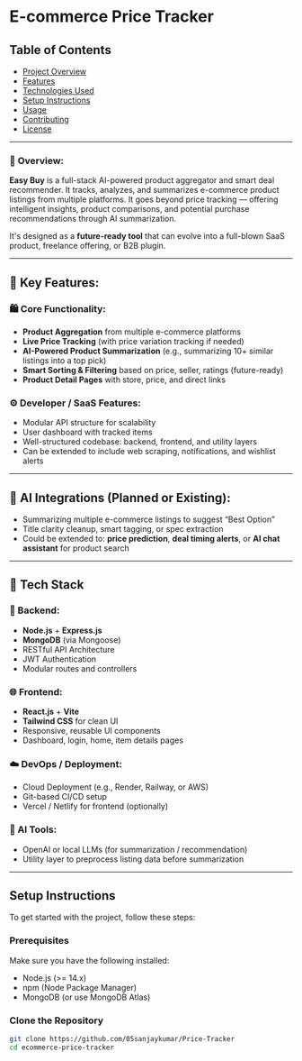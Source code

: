 # E-commerce Price Tracker

## Table of Contents

- [Project Overview](#project-overview)
- [Features](#features)
- [Technologies Used](#technologies-used)
- [Setup Instructions](#setup-instructions)
- [Usage](#usage)
- [Contributing](#contributing)
- [License](#license)

---


### 📌 **Overview:**

**Easy Buy** is a full-stack AI-powered product aggregator and smart deal recommender. It tracks, analyzes, and summarizes e-commerce product listings from multiple platforms. It goes beyond price tracking — offering intelligent insights, product comparisons, and potential purchase recommendations through AI summarization.

It's designed as a **future-ready tool** that can evolve into a full-blown SaaS product, freelance offering, or B2B plugin.

---

## 🚀 **Key Features:**

### 🛍️ Core Functionality:

* **Product Aggregation** from multiple e-commerce platforms
* **Live Price Tracking** (with price variation tracking if needed)
* **AI-Powered Product Summarization** (e.g., summarizing 10+ similar listings into a top pick)
* **Smart Sorting & Filtering** based on price, seller, ratings (future-ready)
* **Product Detail Pages** with store, price, and direct links

### ⚙️ Developer / SaaS Features:

* Modular API structure for scalability
* User dashboard with tracked items
* Well-structured codebase: backend, frontend, and utility layers
* Can be extended to include web scraping, notifications, and wishlist alerts

---

## 🧠 **AI Integrations (Planned or Existing):**

* Summarizing multiple e-commerce listings to suggest “Best Option”
* Title clarity cleanup, smart tagging, or spec extraction
* Could be extended to: **price prediction**, **deal timing alerts**, or **AI chat assistant** for product search

---

## 🧰 **Tech Stack**

### 🔧 Backend:

* **Node.js** + **Express.js**
* **MongoDB** (via Mongoose)
* RESTful API Architecture
* JWT Authentication
* Modular routes and controllers

### 🌐 Frontend:

* **React.js** + **Vite**
* **Tailwind CSS** for clean UI
* Responsive, reusable UI components
* Dashboard, login, home, item details pages

### ☁️ DevOps / Deployment:

* Cloud Deployment (e.g., Render, Railway, or AWS)
* Git-based CI/CD setup
* Vercel / Netlify for frontend (optionally)

### 🧠 AI Tools:

* OpenAI or local LLMs (for summarization / recommendation)
* Utility layer to preprocess listing data before summarization

---


## Setup Instructions

To get started with the project, follow these steps:

### Prerequisites

Make sure you have the following installed:
- Node.js (>= 14.x)
- npm (Node Package Manager)
- MongoDB (or use MongoDB Atlas)

### Clone the Repository

```bash
git clone https://github.com/05sanjaykumar/Price-Tracker
cd ecommerce-price-tracker
